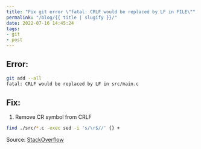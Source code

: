 ```yaml
---
title: "Fix git error \"fatal: CRLF would be replaced by LF in FILE\""
permalink: "/blog/{{ title | slugify }}/"
date: 2022-07-16 14:45:24
tags:
- git
- post
---
```


## Error:

```bash
git add --all
fatal: CRLF would be replaced by LF in src/main.c
```

## Fix:

1. Remove CR symbol from CRLF

```bash
find ./src/*.c -exec sed -i 's/\r$//' {} +
```

Source: [StackOverflow](https://stackoverflow.com/questions/20168639/git-commit-get-fatal-error-fatal-crlf-would-be-replaced-by-lf-in)
